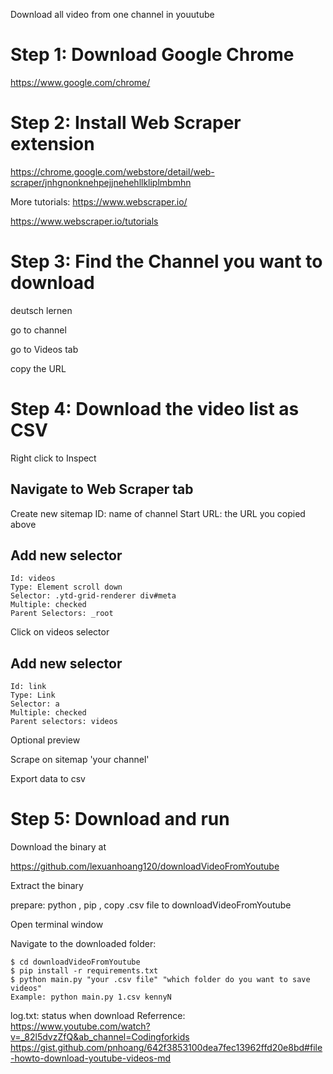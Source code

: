 Download all video from one channel in youutube
# Step 1: Download Google Chrome

https://www.google.com/chrome/

# Step 2: Install Web Scraper extension

https://chrome.google.com/webstore/detail/web-scraper/jnhgnonknehpejjnehehllkliplmbmhn

More tutorials: https://www.webscraper.io/

https://www.webscraper.io/tutorials

# Step 3: Find the Channel you want to download

deutsch lernen

go to channel

go to Videos tab

copy the URL

# Step 4: Download the video list as CSV

Right click to Inspect

## Navigate to Web Scraper tab

Create new sitemap
ID: name of channel
Start URL: the URL you copied above

## Add new selector

    Id: videos
    Type: Element scroll down
    Selector: .ytd-grid-renderer div#meta
    Multiple: checked
    Parent Selectors: _root

Click on videos selector

## Add new selector

    Id: link
    Type: Link
    Selector: a
    Multiple: checked
    Parent selectors: videos

Optional preview

Scrape on sitemap 'your channel'

Export data to csv


# Step 5: Download and run


Download the binary at 

https://github.com/lexuanhoang120/downloadVideoFromYoutube

Extract the binary

prepare: python , pip , copy .csv file to downloadVideoFromYoutube

Open terminal window

Navigate to the downloaded folder: 

    $ cd downloadVideoFromYoutube
    $ pip install -r requirements.txt
    $ python main.py "your .csv file" "which folder do you want to save videos"
    Example: python main.py 1.csv kennyN

log.txt: status when download
Referrence:
https://www.youtube.com/watch?v=_82l5dvzZfQ&ab_channel=Codingforkids
https://gist.github.com/pnhoang/642f3853100dea7fec13962ffd20e8bd#file-howto-download-youtube-videos-md
